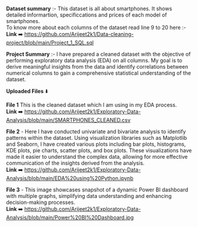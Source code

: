**Dataset summary** :- This dataset is all about smartphones. It shows detailed informartion, specificcations and prices of each model of smartphones.  
To know more about each columns of the dataset read line 9 to 20 here :-       
**Link** ➡️ https://github.com/Arijeet2k1/Data-cleaning-project/blob/main/Project_1_SQL.sql

**Project Summary** :- I have prepared a cleaned dataset with the objective of performing exploratory data analysis (EDA) on all columns. My goal is to derive meaningful insights from the data and identify correlations between numerical columns to gain a comprehensive statistical understanding of the dataset.

**Uploaded Files** ⬇️

**File 1** This is the cleaned dataset which I am using in my EDA process.             
**Link** ➡️ https://github.com/Arijeet2k1/Exploratory-Data-Analysis/blob/main/SMARTPHONES_CLEANED.csv

**File 2** - Here I have conducted univariate and bivariate analysis to identify patterns within the dataset. Using visualization libraries such as Matplotlib and Seaborn, I have created various plots including bar plots, histograms, KDE plots, pie charts, scatter plots, and box plots. These visualizations have made it easier to understand the complex data, allowing for more effective communication of the insights derived from the analysis.          
**Link** ➡️ https://github.com/Arijeet2k1/Exploratory-Data-Analysis/blob/main/EDA%20using%20Python.ipynb

**File 3** - This image showcases snapshot of a dynamic Power BI dashboard with multiple graphs, simplifying data understanding and enhancing decision-making processes.  
**Link** ➡️ https://github.com/Arijeet2k1/Exploratory-Data-Analysis/blob/main/Power%20BI%20Dashboard.jpg


